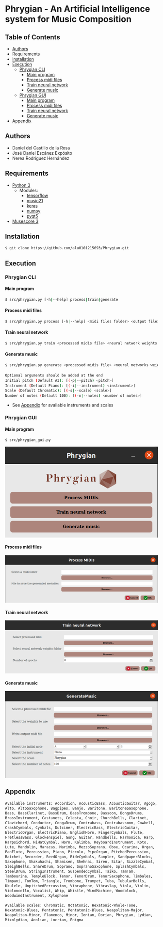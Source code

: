 # Phrygian - An Artificial Intelligence system for Music Composition <!-- omit in toc -->

## Table of Contents  <!-- omit in toc -->
- [Authors](#authors)
- [Requirements](#requirements)
- [Installation](#installation)
- [Execution](#execution)
  - [Phrygian CLI](#phrygian-cli)
    - [Main program](#main-program)
    - [Process midi files](#process-midi-files)
    - [Train neural network](#train-neural-network)
    - [Generate music](#generate-music)
  - [Phrygian GUI](#phrygian-gui)
    - [Main program](#main-program-1)
    - [Process midi files](#process-midi-files-1)
    - [Train neural network](#train-neural-network-1)
    - [Generate music](#generate-music-1)
- [Appendix](#appendix)

## Authors
  * Daniel del Castillo de la Rosa
  * José Daniel Escánez Expósito
  * Nerea Rodríguez Hernández

## Requirements
  * [Python 3](https://www.python.org/downloads/)
    * Modules:
        - [tensorflow](https://www.tensorflow.org/install)
        - [music21](https://web.mit.edu/music21/doc/installing/)
        - [keras](https://keras.io/about/#installation-amp-compatibility)
        - [numpy](https://numpy.org/install/)
        - [pyqt5](https://pypi.org/project/PyQt5/)
  * [Musescore 3](https://musescore.org/en/download)


## Installation

```bash
$ git clone https://github.com/alu0101215693/Phrygian.git
```

## Execution
### Phrygian CLI
#### Main program
```bash
$ src/phrygian.py [-h|--help] process|train|generate
```
#### Process midi files
```bash
$ src/phrygian.py process [-h|--help] <midi files folder> <output file>
```
#### Train neural network
```bash
$ src/phrygian.py train <processed midis file> <neural network weights folder> <number of epochs>
```
#### Generate music
```bash
$ src/phrygian.py generate <processed midis file> <neural networks weights> <output midi file>

Optional arguments should be added at the end
Initial pitch (Default A3): [(-p|--pitch) <pitch>] 
Instrument (Default Piano): [(-i|--instrument) <instrument>]
Scale (Default Chromatic): [(-s|--scale) <scale>] 
Number of notes (Default 100): [(-n|--notes) <number of notes>] 
```
  * See [Appendix](#appendix) for available instruments and scales

### Phrygian GUI
#### Main program
```bash
$ src/phrygian_gui.py
```
![Main program Image](./images/main_program.png)
#### Process midi files
![Process midi files Image](./images/process.png)
#### Train neural network
![Train neural network Image](./images/train.png)
#### Generate music
![Generate music Image](./images/generate.png)

## Appendix
```
Available instruments: Accordion, AcousticBass, AcousticGuitar, Agogo, Alto, AltoSaxophone, Bagpipes, Banjo, Baritone, BaritoneSaxophone, Bass, BassClarinet, BassDrum, BassTrombone, Bassoon, BongoDrums, BrassInstrument, Castanets, Celesta, Choir, ChurchBells, Clarinet, Clavichord, Conductor, CongaDrum, Contrabass, Contrabassoon, Cowbell, CrashCymbals, Cymbals, Dulcimer, ElectricBass, ElectricGuitar, ElectricOrgan, ElectricPiano, EnglishHorn, FingerCymbals, Flute, FretlessBass, Glockenspiel, Gong, Guitar, Handbells, Harmonica, Harp, Harpsichord, HiHatCymbal, Horn, Kalimba, KeyboardInstrument, Koto, Lute, Mandolin, Maracas, Marimba, MezzoSoprano, Oboe, Ocarina, Organ, PanFlute, Percussion, Piano, Piccolo, PipeOrgan, PitchedPercussion, Ratchet, Recorder, ReedOrgan, RideCymbals, Sampler, SandpaperBlocks, Saxophone, Shakuhachi, Shamisen, Shehnai, Siren, Sitar, SizzleCymbal, SleighBells, SnareDrum, Soprano, SopranoSaxophone, SplashCymbals, SteelDrum, StringInstrument, SuspendedCymbal, Taiko, TamTam, Tambourine, TempleBlock, Tenor, TenorDrum, TenorSaxophone, Timbales, Timpani, TomTom, Triangle, Trombone, Trumpet, Tuba, TubularBells, Ukulele, UnpitchedPercussion, Vibraphone, Vibraslap, Viola, Violin, Violoncello, Vocalist, Whip, Whistle, WindMachine, Woodblock, WoodwindInstrument, Xylophone

Available scales: Chromatic, Octatonic, Hexatonic-Whole-Tone, Hexatonic-Blues, Pentatonic, Pentatonic-Blues, Neapolitan-Major, Neapolitan-Minor, Flamenco, Minor, Ionian, Dorian, Phrygian, Lydian, Mixolydian, Aeolian, Locrian, Enigma
```